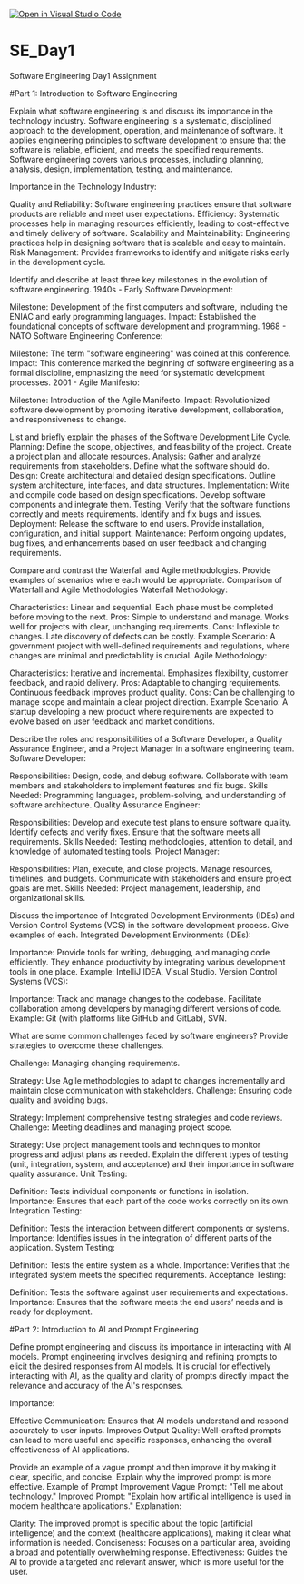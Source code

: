 [![Open in Visual Studio Code](https://classroom.github.com/assets/open-in-vscode-2e0aaae1b6195c2367325f4f02e2d04e9abb55f0b24a779b69b11b9e10269abc.svg)](https://classroom.github.com/online_ide?assignment_repo_id=15540815&assignment_repo_type=AssignmentRepo)
# SE_Day1
Software Engineering Day1 Assignment

#Part 1: Introduction to Software Engineering

Explain what software engineering is and discuss its importance in the technology industry.
Software engineering is a systematic, disciplined approach to the development, operation, and maintenance of software. It applies engineering principles to software development to ensure that the software is reliable, efficient, and meets the specified requirements. Software engineering covers various processes, including planning, analysis, design, implementation, testing, and maintenance.

Importance in the Technology Industry:

Quality and Reliability: Software engineering practices ensure that software products are reliable and meet user expectations.
Efficiency: Systematic processes help in managing resources efficiently, leading to cost-effective and timely delivery of software.
Scalability and Maintainability: Engineering practices help in designing software that is scalable and easy to maintain.
Risk Management: Provides frameworks to identify and mitigate risks early in the development cycle.

Identify and describe at least three key milestones in the evolution of software engineering.
1940s - Early Software Development:

Milestone: Development of the first computers and software, including the ENIAC and early programming languages.
Impact: Established the foundational concepts of software development and programming.
1968 - NATO Software Engineering Conference:

Milestone: The term "software engineering" was coined at this conference.
Impact: This conference marked the beginning of software engineering as a formal discipline, emphasizing the need for systematic development processes.
2001 - Agile Manifesto:

Milestone: Introduction of the Agile Manifesto.
Impact: Revolutionized software development by promoting iterative development, collaboration, and responsiveness to change.

List and briefly explain the phases of the Software Development Life Cycle.
Planning: Define the scope, objectives, and feasibility of the project. Create a project plan and allocate resources.
Analysis: Gather and analyze requirements from stakeholders. Define what the software should do.
Design: Create architectural and detailed design specifications. Outline system architecture, interfaces, and data structures.
Implementation: Write and compile code based on design specifications. Develop software components and integrate them.
Testing: Verify that the software functions correctly and meets requirements. Identify and fix bugs and issues.
Deployment: Release the software to end users. Provide installation, configuration, and initial support.
Maintenance: Perform ongoing updates, bug fixes, and enhancements based on user feedback and changing requirements.

Compare and contrast the Waterfall and Agile methodologies. Provide examples of scenarios where each would be appropriate.
Comparison of Waterfall and Agile Methodologies
Waterfall Methodology:

Characteristics: Linear and sequential. Each phase must be completed before moving to the next.
Pros: Simple to understand and manage. Works well for projects with clear, unchanging requirements.
Cons: Inflexible to changes. Late discovery of defects can be costly.
Example Scenario: A government project with well-defined requirements and regulations, where changes are minimal and predictability is crucial.
Agile Methodology:

Characteristics: Iterative and incremental. Emphasizes flexibility, customer feedback, and rapid delivery.
Pros: Adaptable to changing requirements. Continuous feedback improves product quality.
Cons: Can be challenging to manage scope and maintain a clear project direction.
Example Scenario: A startup developing a new product where requirements are expected to evolve based on user feedback and market conditions.

Describe the roles and responsibilities of a Software Developer, a Quality Assurance Engineer, and a Project Manager in a software engineering team.
Software Developer:

Responsibilities: Design, code, and debug software. Collaborate with team members and stakeholders to implement features and fix bugs.
Skills Needed: Programming languages, problem-solving, and understanding of software architecture.
Quality Assurance Engineer:

Responsibilities: Develop and execute test plans to ensure software quality. Identify defects and verify fixes. Ensure that the software meets all requirements.
Skills Needed: Testing methodologies, attention to detail, and knowledge of automated testing tools.
Project Manager:

Responsibilities: Plan, execute, and close projects. Manage resources, timelines, and budgets. Communicate with stakeholders and ensure project goals are met.
Skills Needed: Project management, leadership, and organizational skills.

Discuss the importance of Integrated Development Environments (IDEs) and Version Control Systems (VCS) in the software development process. Give examples of each.
Integrated Development Environments (IDEs):

Importance: Provide tools for writing, debugging, and managing code efficiently. They enhance productivity by integrating various development tools in one place.
Example: IntelliJ IDEA, Visual Studio.
Version Control Systems (VCS):

Importance: Track and manage changes to the codebase. Facilitate collaboration among developers by managing different versions of code.
Example: Git (with platforms like GitHub and GitLab), SVN.

What are some common challenges faced by software engineers? Provide strategies to overcome these challenges.

Challenge: Managing changing requirements.

Strategy: Use Agile methodologies to adapt to changes incrementally and maintain close communication with stakeholders.
Challenge: Ensuring code quality and avoiding bugs.

Strategy: Implement comprehensive testing strategies and code reviews.
Challenge: Meeting deadlines and managing project scope.

Strategy: Use project management tools and techniques to monitor progress and adjust plans as needed.
Explain the different types of testing (unit, integration, system, and acceptance) and their importance in software quality assurance.
Unit Testing:

Definition: Tests individual components or functions in isolation.
Importance: Ensures that each part of the code works correctly on its own.
Integration Testing:

Definition: Tests the interaction between different components or systems.
Importance: Identifies issues in the integration of different parts of the application.
System Testing:

Definition: Tests the entire system as a whole.
Importance: Verifies that the integrated system meets the specified requirements.
Acceptance Testing:

Definition: Tests the software against user requirements and expectations.
Importance: Ensures that the software meets the end users’ needs and is ready for deployment.

#Part 2: Introduction to AI and Prompt Engineering


Define prompt engineering and discuss its importance in interacting with AI models.
Prompt engineering involves designing and refining prompts to elicit the desired responses from AI models. It is crucial for effectively interacting with AI, as the quality and clarity of prompts directly impact the relevance and accuracy of the AI's responses.

Importance:

Effective Communication: Ensures that AI models understand and respond accurately to user inputs.
Improves Output Quality: Well-crafted prompts can lead to more useful and specific responses, enhancing the overall effectiveness of AI applications.

Provide an example of a vague prompt and then improve it by making it clear, specific, and concise. Explain why the improved prompt is more effective.
Example of Prompt Improvement
Vague Prompt: "Tell me about technology."
Improved Prompt: "Explain how artificial intelligence is used in modern healthcare applications."
Explanation:

Clarity: The improved prompt is specific about the topic (artificial intelligence) and the context (healthcare applications), making it clear what information is needed.
Conciseness: Focuses on a particular area, avoiding a broad and potentially overwhelming response.
Effectiveness: Guides the AI to provide a targeted and relevant answer, which is more useful for the user.
